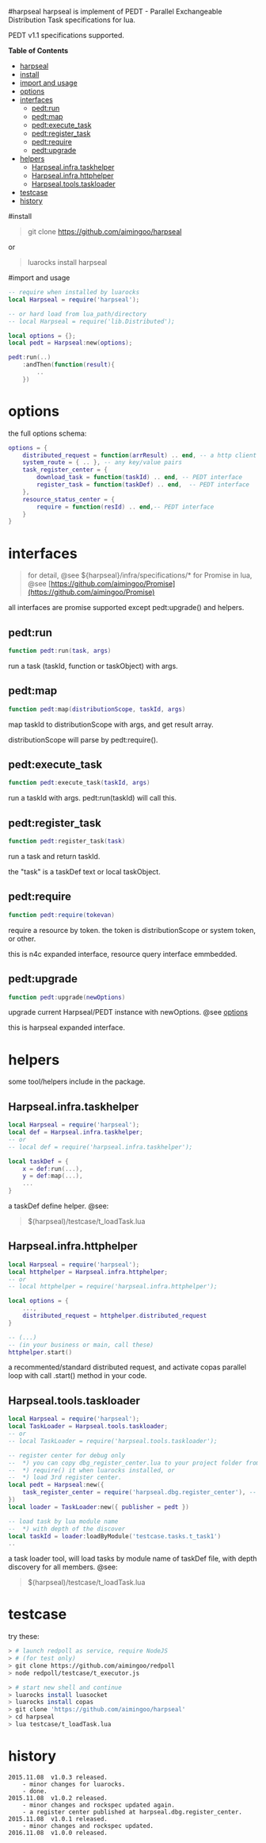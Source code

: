 #harpseal
harpseal is implement of PEDT - Parallel Exchangeable Distribution Task specifications for lua.

PEDT v1.1 specifications supported.

**Table of Contents**

- [harpseal](#)
- [install](#)
- [import and usage](#)
- [options](#)
- [interfaces](#)
	- [pedt:run](#)
	- [pedt:map](#)
	- [pedt:execute_task](#)
	- [pedt:register_task](#)
	- [pedt:require](#)
	- [pedt:upgrade](#)
- [helpers](#)
	- [Harpseal.infra.taskhelper](#)
	- [Harpseal.infra.httphelper](#)
	- [Harpseal.tools.taskloader](#)
- [testcase](#)
- [history](#)


#install
> git clone https://github.com/aimingoo/harpseal

or
> luarocks install harpseal

#import and usage
```lua
-- require when installed by luarocks
local Harpseal = require('harpseal');

-- or hard load from lua_path/directory
-- local Harpseal = require('lib.Distributed');

local options = {};
local pedt = Harpseal:new(options);

pedt:run(..)
	:andThen(function(result){
		..
	})
```

# options
the full options schema:
```lua
options = {
	distributed_request = function(arrResult) .. end, -- a http client implement
	system_route = { .. }, -- any key/value pairs
	task_register_center = {
		download_task = function(taskId) .. end, -- PEDT interface
		register_task = function(taskDef) .. end,  -- PEDT interface
	},
	resource_status_center = {
		require = function(resId) .. end,-- PEDT interface
	}
}
```

# interfaces
> for detail, @see ${harpseal}/infra/specifications/*
> for Promise in lua, @see [https://github.com/aimingoo/Promise](https://github.com/aimingoo/Promise)

all interfaces are promise supported except pedt:upgrade() and helpers.

## pedt:run
```lua
function pedt:run(task, args)
```
run a task (taskId, function or taskObject) with args.

## pedt:map
```lua
function pedt:map(distributionScope, taskId, args)
```
map taskId to distributionScope with args, and get result array.

distributionScope will parse by pedt:require().

## pedt:execute_task
```lua
function pedt:execute_task(taskId, args)
```
run a taskId with args. pedt:run(taskId) will call this.

## pedt:register_task
```lua
function pedt:register_task(task)
```
run a task and return taskId.

the "task" is a taskDef text or local taskObject.

## pedt:require
```lua
function pedt:require(tokevan)
```
require a resource by token. the token is distributionScope or system token, or other.

this is n4c expanded interface, resource query interface emmbedded.

## pedt:upgrade
```lua
function pedt:upgrade(newOptions)
```
upgrade current Harpseal/PEDT instance with newOptions. @see [options](#options)

this is harpseal expanded interface.

# helpers

some tool/helpers include in the package.

## Harpseal.infra.taskhelper
```lua
local Harpseal = require('harpseal');
local def = Harpseal.infra.taskhelper;
-- or
-- local def = require('harpseal.infra.taskhelper');

local taskDef = {
	x = def:run(...),
	y = def:map(...),
	...
}
```
a taskDef define helper. @see:
> $(harpseal)/testcase/t_loadTask.lua

## Harpseal.infra.httphelper
```lua
local Harpseal = require('harpseal');
local httphelper = Harpseal.infra.httphelper;
-- or
-- local httphelper = require('harpseal.infra.httphelper');

local options = {
	...,
	distributed_request = httphelper.distributed_request
}

-- (...)
-- (in your business or main, call these)
httphelper.start()
```
a recommented/standard distributed request, and activate copas parallel loop with call .start() method in your code.

## Harpseal.tools.taskloader
```lua
local Harpseal = require('harpseal');
local TaskLoader = Harpseal.tools.taskloader;
-- or
-- local TaskLoader = require('harpseal.tools.taskloader');

-- register center for debug only
--	*) you can copy dbg_register_center.lua to your project folder from $(harpseal)/infra/, or
--	*) require() it when luarocks installed, or
--	*) load 3rd register center.
local pedt = Harpseal:new({
	task_register_center = require('harpseal.dbg.register_center'), -- need luarocks
})
local loader = TaskLoader:new({ publisher = pedt })

-- load task by lua module name
--	*) with depth of the discover
local taskId = loader:loadByModule('testcase.tasks.t_task1')
..
```
a task loader tool, will load tasks by module name of taskDef file, with depth discovery for all members. @see:
> $(harpseal)/testcase/t_loadTask.lua

# testcase
try these:
```bash
> # launch redpoll as service, require NodeJS
> # (for test only)
> git clone https://github.com/aimingoo/redpoll
> node redpoll/testcase/t_executor.js

> # start new shell and continue
> luarocks install luasocket
> luarocks install copas
> git clone 'https://github.com/aimingoo/harpseal'
> cd harpseal
> lua testcase/t_loadTask.lua
```

# history
```text
2015.11.08	v1.0.3 released.
	- minor changes for luarocks.
	- done.
2015.11.08	v1.0.2 released.
	- minor changes and rockspec updated again.
	- a register center published at harpseal.dbg.register_center.
2015.11.08	v1.0.1 released.
	- minor changes and rockspec updated.
2016.11.08	v1.0.0 released.
```
